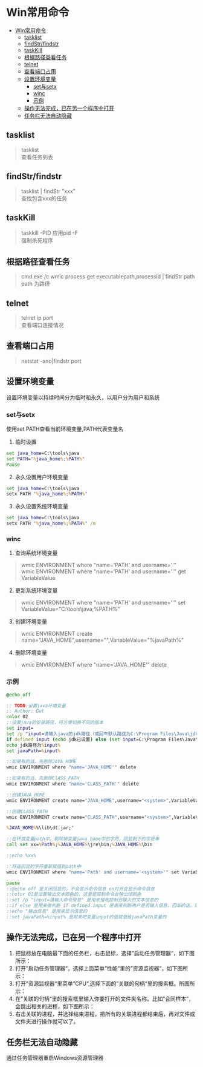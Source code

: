 # Win常用命令

- [Win常用命令](#win常用命令)
  - [tasklist](#tasklist)
  - [findStr/findstr](#findstrfindstr)
  - [taskKill](#taskkill)
  - [根据路径查看任务](#根据路径查看任务)
  - [telnet](#telnet)
  - [查看端口占用](#查看端口占用)
  - [设置环境变量](#设置环境变量)
    - [set与setx](#set与setx)
    - [winc](#winc)
    - [示例](#示例)
  - [操作无法完成，已在另一个程序中打开](#操作无法完成已在另一个程序中打开)
  - [任务栏无法自动隐藏](#任务栏无法自动隐藏)


## tasklist

> tasklist  
> 查看任务列表  

## findStr/findstr

> tasklist | findStr "xxx"  
> 查找包含xxx的任务

## taskKill

> taskkill -PID 应用pid -F  
> 强制杀死程序

## 根据路径查看任务

> cmd.exe /c wmic process get executablepath,processid | findStr path
> path 为路径

## telnet

> telnet ip port  
> 查看端口连接情况

## 查看端口占用

> netstat -ano|findstr port

## 设置环境变量

设置环境变量以持续时间分为临时和永久，以用户分为用户和系统

### set与setx

使用set PATH查看当前环境变量,PATH代表变量名

1. 临时设置
```bat
set java_home=C:\tools\java
set PATH="%java_home%;%PATH%"
Pause
```
2. 永久设置用户环境变量
```bat
set java_home=C:\tools\java
setx PATH "%java_home%;%PATH%"
```
3. 永久设置系统环境变量
```bat
set java_home=C:\tools\java
setx PATH "%java_home%;%PATH%" /m
```

### winc

1. 查询系统环境变量
> wmic ENVIRONMENT where "name='PATH' and username='<system>'"  
> wmic ENVIRONMENT where "name='PATH' and username='<system>'"  get VariableValue
2. 更新系统环境变量
> wmic ENVIRONMENT where "name='PATH' and username='<system>'"  set VariableValue="C:\tools\java;%PATH%"
3. 创建环境变量
> wmic ENVIRONMENT create name="JAVA_HOME",username="<system>",VariableValue="%javaPath%"
4. 删除环境变量
> wmic ENVIRONMENT where "name='JAVA_HOME'" delete

### 示例
```bat
@echo off

:: TODO:设置java环境变量
:: Author: Gwt
color 02
::设置java的安装路径，可方便切换不同的版本
set input=
set /p "input=请输入java的jdk路径（或回车默认路径为C:\Program Files\Java\jdk1.7.0_71）:"
if defined input (echo jdk已设置) else (set input=C:\Program Files\Java\jdk1.7.0_71)
echo jdk路径为%input%
set javaPath=%input%

::如果有的话，先删除JAVA_HOME
wmic ENVIRONMENT where "name='JAVA_HOME'" delete

::如果有的话，先删除ClASS_PATH
wmic ENVIRONMENT where "name='CLASS_PATH'" delete

::创建JAVA_HOME
wmic ENVIRONMENT create name="JAVA_HOME",username="<system>",VariableValue="%javaPath%"

::创建CLASS_PATH
wmic ENVIRONMENT create name="CLASS_PATH",username="<system>",VariableValue=".;%%JAVA_HOME%%\lib\tools.jar;%

%JAVA_HOME%%\lib\dt.jar;"

::在环境变量path中，剔除掉变量java_home中的字符，回显剩下的字符串
call set xx=%Path%;%JAVA_HOME%\jre\bin;%JAVA_HOME%\bin

::echo %xx%

::将返回显的字符重新赋值到path中
wmic ENVIRONMENT where "name='Path' and username='<system>'" set VariableValue="%xx%"

pause
::@echo off 是关闭回显的，不会显示命令信息 on打开会显示命令信息
::color 02是设置输出文本颜色的，这里是控制命令台输出绿颜色
::set /p "input=请输入命令信息" 是用来接收控制台输入的文本信息的
::if else 是用来做判断 if defined input 是用来判断用户是否输入信息，回车的话，则表示未定义input的值
::echo "输出信息" 是用来显示信息的
::set javaPath=%input% 是用来吧变量input的值赋值给javaPath变量的
```

## 操作无法完成，已在另一个程序中打开

1. 把鼠标放在电脑最下面的任务栏，右击鼠标，选择”启动任务管理器“，如下图所示：
2. 打开”启动任务管理器“，选择上面菜单”性能“里的”资源监视器“，如下图所示：
3. 打开”资源监视器“里菜单”CPU“,选择下面的”关联的句柄“里的搜索框。所图所示：
3. 在”关联的句柄“里的搜索框里输入你要打开的文件夹名称。比如”合同样本”，会跳出相关的进程，如下图所示：
4. 右击关联的进程，并选择结束进程，把所有的关联进程都结束后，再对文件或文件夹进行操作就可以了。

##  任务栏无法自动隐藏

通过任务管理器重启Windows资源管理器
